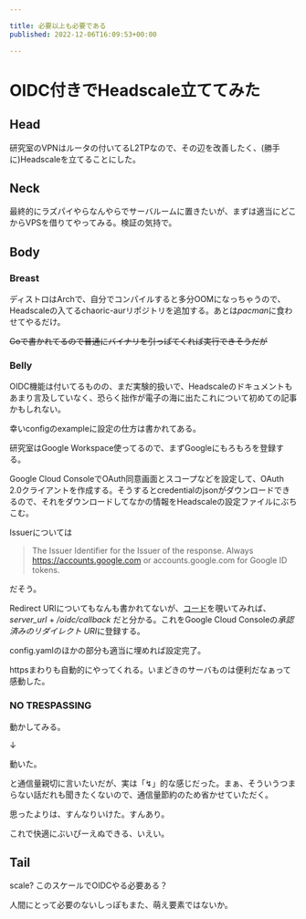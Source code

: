 ```yaml
---

title: 必要以上も必要である
published: 2022-12-06T16:09:53+00:00

---
```


#  OIDC付きでHeadscale立ててみた

## Head
研究室のVPNはルータの付いてるL2TPなので、その辺を改善したく、(勝手に)Headscaleを立てることにした。

## Neck
最終的にラズパイやらなんやらでサーバルームに置きたいが、まずは適当にどこからVPSを借りてやってみる。検証の気持で。

## Body

### Breast
ディストロはArchで、自分でコンパイルすると多分OOMになっちゃうので、Headscaleの入てるchaoric-aurリポジトリを追加する。あとは*pacman*に食わせてやるだけ。

~~Goで書かれてるので普通にバイナリを引っぱてくれば実行できそうだが~~

### Belly
OIDC機能は付いてるものの、まだ実験的扱いで、Headscaleのドキュメントもあまり言及していなく、恐らく拙作が電子の海に出たこれについて初めての記事かもしれない。

幸いconfigのexampleに設定の仕方は書かれてある。

研究室はGoogle Workspace使ってるので、まずGoogleにもろもろを登録する。

Google Cloud ConsoleでOAuth同意画面とスコープなどを設定して、OAuth 2.0クライアントを作成する。そうするとcredentialのjsonがダウンロードできるので、それをダウンロードしてなかの情報をHeadscaleの設定ファイルにぶちこむ。

Issuerについては

>The Issuer Identifier for the Issuer of the response. Always https://accounts.google.com or accounts.google.com for Google ID tokens.

だそう。

Redirect URIについてもなんも書かれてないが、[コード](https://github.com/juanfont/headscale/blob/34107f9a0f1a16b3326e3bdfd4b2b258ca4220f5/app.go#L449)を覗いてみれば、 *server_url* + */oidc/callback* だと分かる。これをGoogle Cloud Consoleの*承認済みのリダイレクト URI*に登録する。

config.yamlのほかの部分も適当に埋めれば設定完了。

httpsまわりも自動的にやってくれる。いまどきのサーバものは便利だなぁって感動した。

### NO TRESPASSING
動かしてみる。

↓

動いた。

と通信量親切に言いたいだが、実は「↯」的な感じだった。まぁ、そういうつまらない話だれも聞きたくないので、通信量節約のため省かせていただく。

思ったよりは、すんなりいけた。すんあり。

これで快適にぶいぴーえぬできる、いえい。

## Tail
scale? このスケールでOIDCやる必要ある？

人間にとって必要のないしっぽもまた、萌え要素ではないか。